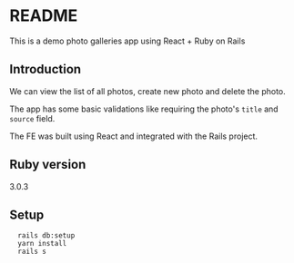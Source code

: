 # README

This is a demo photo galleries app using React + Ruby on Rails

## Introduction
We can view the list of all photos, create new photo and delete the photo.  

The app has some basic validations like requiring the photo's `title` and `source` field.  

The FE was built using React and integrated with the Rails project.  


## Ruby version
3.0.3

## Setup
```
  rails db:setup
  yarn install
  rails s
```
